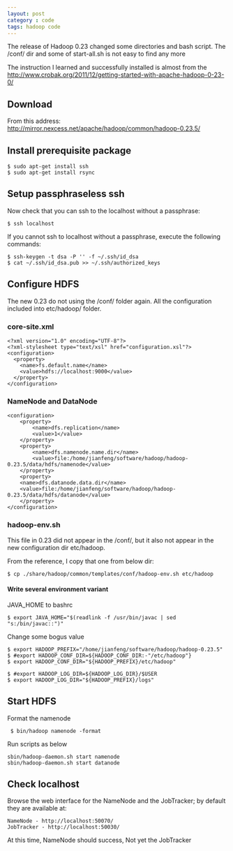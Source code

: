 ```yaml
---
layout: post
category : code
tags: hadoop code
---
```


The release of Hadoop 0.23 changed some directories and bash script.
The /conf/ dir and some of start-all.sh is not easy to find any more

The instruction I learned and successfully installed is almost from the 
<http://www.crobak.org/2011/12/getting-started-with-apache-hadoop-0-23-0/>

## Download
From this address: <http://mirror.nexcess.net/apache/hadoop/common/hadoop-0.23.5/>

## Install prerequisite package

    $ sudo apt-get install ssh 
    $ sudo apt-get install rsync

## Setup passphraseless ssh
Now check that you can ssh to the localhost without a passphrase:

    $ ssh localhost

If you cannot ssh to localhost without a passphrase, execute the following commands:

    $ ssh-keygen -t dsa -P '' -f ~/.ssh/id_dsa 
    $ cat ~/.ssh/id_dsa.pub >> ~/.ssh/authorized_keys

## Configure HDFS
The new 0.23 do not using the /conf/ folder again. All the configuration included into etc/hadoop/ folder.

### core-site.xml

    <?xml version="1.0" encoding="UTF-8"?>
    <?xml-stylesheet type="text/xsl" href="configuration.xsl"?>
    <configuration>
      <property>
        <name>fs.default.name</name>
        <value>hdfs://localhost:9000</value>
      </property>
    </configuration>

### NameNode and DataNode

    <configuration>
        <property>
            <name>dfs.replication</name>
            <value>1</value>
        </property>
        <property>
            <name>dfs.namenode.name.dir</name>
            <value>file:/home/jianfeng/software/hadoop/hadoop-0.23.5/data/hdfs/namenode</value>
        </property>
        <property>
        <name>dfs.datanode.data.dir</name>
        <value>file:/home/jianfeng/software/hadoop/hadoop-0.23.5/data/hdfs/datanode</value>
        </property>
    </configuration>

### hadoop-env.sh
This file in 0.23 did not appear in the /conf/, but it also not appear in the new configuration dir etc/hadoop.

From the reference, I copy that one from below dir:

    $ cp ./share/hadoop/common/templates/conf/hadoop-env.sh etc/hadoop

#### Write several environment variant 
JAVA_HOME to bashrc
    
    $ export JAVA_HOME="$(readlink -f /usr/bin/javac | sed "s:/bin/javac::")"

Change some bogus value

    $ export HADOOP_PREFIX="/home/jianfeng/software/hadoop/hadoop-0.23.5"
    $ #export HADOOP_CONF_DIR=${HADOOP_CONF_DIR:-"/etc/hadoop"}
    $ export HADOOP_CONF_DIR="${HADOOP_PREFIX}/etc/hadoop" 

    $ #export HADOOP_LOG_DIR=${HADOOP_LOG_DIR}/$USER
    $ export HADOOP_LOG_DIR="${HADOOP_PREFIX}/logs"

## Start HDFS
Format the namenode

     $ bin/hadoop namenode -format

Run scripts as below

    sbin/hadoop-daemon.sh start namenode
    sbin/hadoop-daemon.sh start datanode

## Check localhost
Browse the web interface for the NameNode and the JobTracker; by default they are available at:

    NameNode - http://localhost:50070/
    JobTracker - http://localhost:50030/
    
At this time, NameNode should success, Not yet the JobTracker


